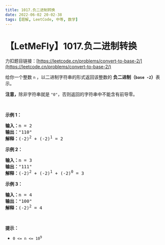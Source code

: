 ```yaml
---
title: 1017.负二进制转换
date: 2022-06-02 20-02-38
tags: [题解, LeetCode, 中等, 数学]
---
```


# 【LetMeFly】1017.负二进制转换

力扣题目链接：[https://leetcode.cn/problems/convert-to-base-2/](https://leetcode.cn/problems/convert-to-base-2/)

<p>给你一个整数 <code>n</code> ，以二进制字符串的形式返回该整数的 <strong>负二进制（<code>base -2</code>）</strong>表示。</p>

<p><strong>注意，</strong>除非字符串就是&nbsp;<code>"0"</code>，否则返回的字符串中不能含有前导零。</p>

<p>&nbsp;</p>

<p><strong>示例 1：</strong></p>

<pre>
<strong>输入：</strong>n = 2
<strong>输出：</strong>"110"
<strong>解释：</strong>(-2)<sup>2</sup> + (-2)<sup>1</sup> = 2
</pre>

<p><strong>示例 2：</strong></p>

<pre>
<strong>输入：</strong>n = 3
<strong>输出：</strong>"111"
<strong>解释：</strong>(-2)<sup>2</sup> + (-2)<sup>1</sup> + (-2)<sup>0</sup> = 3
</pre>

<p><strong>示例 3：</strong></p>

<pre>
<strong>输入：</strong>n = 4
<strong>输出：</strong>"100"
<strong>解释：</strong>(-2)<sup>2</sup> = 4
</pre>

<p>&nbsp;</p>

<p><strong>提示：</strong></p>

<ul>
	<li><code>0 &lt;= n &lt;= 10<sup>9</sup></code></li>
</ul>


    